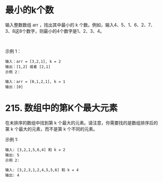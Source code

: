 # 最小的k个数

输入整数数组 arr ，找出其中最小的 k 个数。例如，输入4、5、1、6、2、7、3、8这8个数字，则最小的4个数字是1、2、3、4。

 

示例 1：
```
输入：arr = [3,2,1], k = 2
输出：[1,2] 或者 [2,1]
示例 2：
```

```
输入：arr = [0,1,2,1], k = 1
输出：[0]
```

# 215. 数组中的第K个最大元素

在未排序的数组中找到第 k 个最大的元素。请注意，你需要找的是数组排序后的第 k 个最大的元素，而不是第 k 个不同的元素。

示例 1:
```
输入: [3,2,1,5,6,4] 和 k = 2
输出: 5
示例 2:
```
```
输入: [3,2,3,1,2,4,5,5,6] 和 k = 4
输出: 4
```